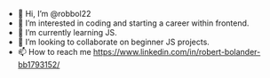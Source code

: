 - 👋 Hi, I’m @robbol22
- 👀 I’m interested in coding and starting a career within frontend.
- 🌱 I’m currently learning JS.
- 💞️ I’m looking to collaborate on beginner JS projects.
- 📫 How to reach me https://www.linkedin.com/in/robert-bolander-bb1793152/

<!---
robbol22/robbol22 is a ✨ special ✨ repository because its `README.md` (this file) appears on your GitHub profile.
You can click the Preview link to take a look at your changes.
--->
